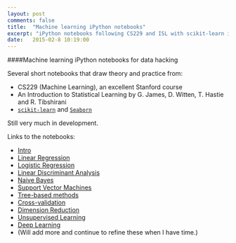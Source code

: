 ```yaml
---
layout: post
comments: false
title:  "Machine learning iPython notebooks"
excerpt: "iPython notebooks following CS229 and ISL with scikit-learn implementations."
date:   2015-02-8 10:19:00
---
```


####Machine learning iPython notebooks for data hacking

Several short notebooks that draw theory and practice from:

* CS229 (Machine Learning), an excellent Stanford course
* An Introduction to Statistical Learning by G. James, D. Witten, T. Hastie and R. Tibshirani
* [`scikit-learn`](http://scikit-learn.org/stable/) and [`Seaborn`](http://stanford.edu/~mwaskom/software/seaborn/)

Still very much in development.

Links to the notebooks:

* [Intro](http://nbviewer.ipython.org/github/lmart999/CS229_ISL/blob/master/Intro%20and%20Philosophy.ipynb)
* [Linear Regression](http://nbviewer.ipython.org/github/lmart999/CS229_ISL/blob/master/Linear%20Regression.ipynb) 
* [Logistic Regression](http://nbviewer.ipython.org/github/lmart999/CS229_ISL/blob/master/Logistic%20Regression.ipynb) 
* [Linear Discriminant Analysis](http://nbviewer.ipython.org/github/lmart999/CS229_ISL/blob/master/Linear%20Discriminant%20Analysis.ipynb) 
* [Naive Bayes](http://nbviewer.ipython.org/github/lmart999/CS229_ISL/blob/master/Naive%20Bayes.ipynb)
* [Support Vector Machines](http://nbviewer.ipython.org/github/lmart999/CS229_ISL/blob/master/SVMs.ipynb)
* [Tree-based methods](http://nbviewer.ipython.org/github/lmart999/CS229_ISL/blob/master/Tree-based%20methods.ipynb)
* [Cross-validation](http://nbviewer.ipython.org/github/lmart999/CS229_ISL/blob/master/Cross-validation.ipynb) 
* [Dimension Reduction](http://nbviewer.ipython.org/github/lmart999/CS229_ISL/blob/master/Dimension%20Reduction.ipynb) 
* [Unsupervised Learning](http://nbviewer.ipython.org/github/lmart999/CS229_ISL/blob/master/Unsupervised%20learning.ipynb) 
* [Deep Learning](http://nbviewer.ipython.org/github/lmart999/CS229_ISL/blob/master/Deep%20Learning.ipynb)
* (Will add more and continue to refine these when I have time.)
